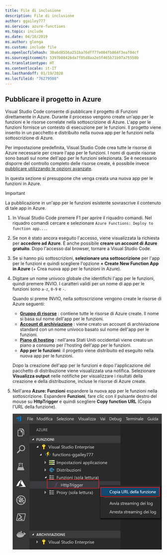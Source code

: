 ```yaml
---
title: File di inclusione
description: File di inclusione
author: ggailey777
ms.service: azure-functions
ms.topic: include
ms.date: 04/16/2019
ms.author: glenga
ms.custom: include file
ms.openlocfilehash: 30a6d8556a251ba76dff77e004fb864f3eaf04cf
ms.sourcegitcommit: 5397b08426da7f05d8aa2e5f465b71b97a75550b
ms.translationtype: HT
ms.contentlocale: it-IT
ms.lasthandoff: 01/19/2020
ms.locfileid: "76279508"
---
```

## <a name="publish-the-project-to-azure"></a>Pubblicare il progetto in Azure

Visual Studio Code consente di pubblicare il progetto di Funzioni direttamente in Azure. Durante il processo vengono create un'app per le funzioni e le risorse correlate nella sottoscrizione di Azure. L'app per le funzioni fornisce un contesto di esecuzione per le funzioni. Il progetto viene inserito in un pacchetto e distribuito nella nuova app per le funzioni nella sottoscrizione di Azure.

Per impostazione predefinita, Visual Studio Code crea tutte le risorse di Azure necessarie per creare l'app per le funzioni. I nomi di queste risorse sono basati sul nome dell'app per le funzioni selezionata. Se è necessario disporre del controllo completo delle risorse create, è possibile invece [pubblicare utilizzando le opzioni avanzate](../articles/azure-functions/functions-develop-vs-code.md#enable-publishing-with-advanced-create-options).

In questa sezione si presuppone che venga creata una nuova app per le funzioni in Azure.

> [!IMPORTANT]
> La pubblicazione in un'app per le funzioni esistente sovrascrive il contenuto di tale app in Azure.

1. In Visual Studio Code premere F1 per aprire il riquadro comandi. Nel riquadro comandi cercare e selezionare `Azure Functions: Deploy to function app...`.

1. Se non è stato ancora eseguito l'accesso, viene visualizzata la richiesta per **accedere ad Azure**. È anche possibile **creare un account di Azure gratuito**. Dopo l'accesso dal browser, tornare a Visual Studio Code. 

1. Se si hanno più sottoscrizioni, **selezionare una sottoscrizione** per l'app per le funzioni e quindi scegliere l'opzione **+ Create New Function App in Azure** (+ Crea nuova app per le funzioni in Azure).

1. Digitare un nome univoco globale che identifichi l'app per le funzioni, quindi premere INVIO. I caratteri validi per un nome di app per le funzioni sono `a-z`, `0-9` e `-`.

    Quando si preme INVIO, nella sottoscrizione vengono create le risorse di Azure seguenti:

    * **[Gruppo di risorse](../articles/azure-resource-manager/management/overview.md)** : contiene tutte le risorse di Azure create. Il nome si basa sul nome dell'app per le funzioni.
    * **[Account di archiviazione](../articles/storage/common/storage-account-create.md)** : viene creato un account di archiviazione standard con un nome univoco basato sul nome dell'app per le funzioni.
    * **[Piano di hosting](../articles/azure-functions/functions-scale.md)** : nell'area Stati Uniti occidentali viene creato un piano a consumo per l'hosting dell'app per le funzioni.
    * **App per le funzioni**: il progetto viene distribuito ed eseguito nella nuova app per le funzioni.

    Dopo la creazione dell'app per le funzioni e dopo l'applicazione del pacchetto di distribuzione viene visualizzata una notifica. Selezionare **Visualizza output** nelle notifiche per visualizzare i risultati della creazione e della distribuzione, incluse le risorse di Azure create.

1. Nell'area **Azure: Funzioni** espandere la nuova app per le funzioni nella sottoscrizione. Espandere **Funzioni**, fare clic con il pulsante destro del mouse su **HttpTrigger** e quindi scegliere **Copy function URL** (Copia l'URL della funzione).

    ![Copiare l'URL della funzione per il nuovo trigger HTTP](./media/functions-publish-project-vscode/function-copy-endpoint-url.png)
